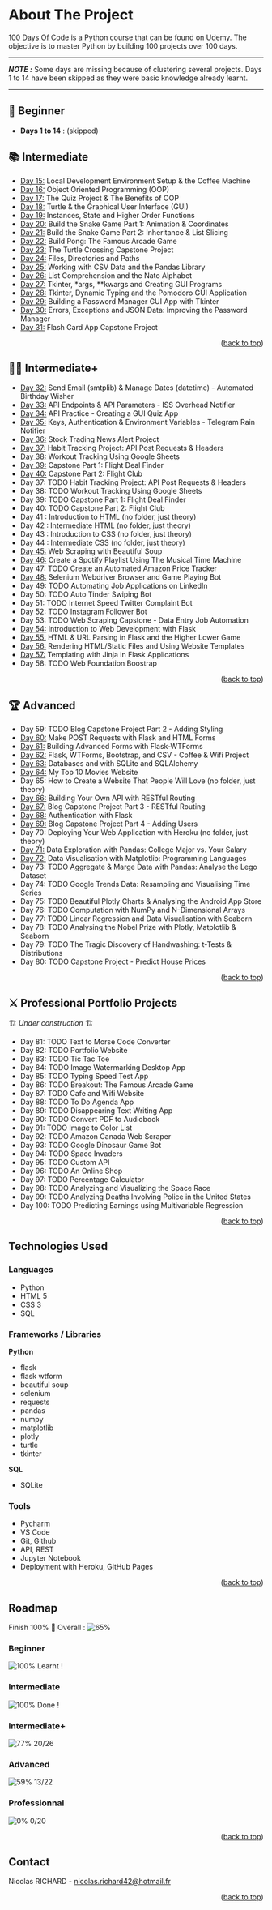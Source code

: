 <a name="readme-top"></a>

# About The Project

[100 Days Of Code](https://www.udemy.com/course/100-days-of-code/) is a Python course that can be found on Udemy.
The objective is to master Python by building 100 projects over 100 days.

---

**_NOTE :_** Some days are missing because of clustering several projects. Days 1 to 14 have been skipped as they were basic knowledge already learnt.

---

## 🔰 Beginner

-   **Days 1 to 14** : (skipped)

## 📚 Intermediate

-   [Day 15:](https://github.com/nico-richard/100-days-of-code/tree/master/day15) Local Development Environment Setup & the Coffee Machine
-   [Day 16:](https://github.com/nico-richard/100-days-of-code/tree/master/day16) Object Oriented Programming (OOP)
-   [Day 17:](https://github.com/nico-richard/100-days-of-code/tree/master/day17) The Quiz Project & The Benefits of OOP
-   [Day 18:](https://github.com/nico-richard/100-days-of-code/tree/master/day18) Turtle & the Graphical User Interface (GUI)
-   [Day 19:](https://github.com/nico-richard/100-days-of-code/tree/master/day19) Instances, State and Higher Order Functions
-   [Day 20:](https://github.com/nico-richard/100-days-of-code/tree/master/day20) Build the Snake Game Part 1: Animation & Coordinates
-   [Day 21:](https://github.com/nico-richard/100-days-of-code/tree/master/day21) Build the Snake Game Part 2: Inheritance & List Slicing
-   [Day 22:](https://github.com/nico-richard/100-days-of-code/tree/master/day22) Build Pong: The Famous Arcade Game
-   [Day 23:](https://github.com/nico-richard/100-days-of-code/tree/master/day23) The Turtle Crossing Capstone Project
-   [Day 24:](https://github.com/nico-richard/100-days-of-code/tree/master/day24) Files, Directories and Paths
-   [Day 25:](https://github.com/nico-richard/100-days-of-code/tree/master/day25) Working with CSV Data and the Pandas Library
-   [Day 26:](https://github.com/nico-richard/100-days-of-code/tree/master/day26) List Comprehension and the Nato Alphabet
-   [Day 27:](https://github.com/nico-richard/100-days-of-code/tree/master/day27) Tkinter, \*args, \*\*kwargs and Creating GUI Programs
-   [Day 28:](https://github.com/nico-richard/100-days-of-code/tree/master/day28) Tkinter, Dynamic Typing and the Pomodoro GUI Application
-   [Day 29:](https://github.com/nico-richard/100-days-of-code/tree/master/day29) Building a Password Manager GUI App with Tkinter
-   [Day 30:](https://github.com/nico-richard/100-days-of-code/tree/master/day30) Errors, Exceptions and JSON Data: Improving the Password Manager
-   [Day 31:](https://github.com/nico-richard/100-days-of-code/tree/master/day31) Flash Card App Capstone Project

<p align="right">(<a href="#readme-top">back to top</a>)</p>

## 👨‍💻 Intermediate+

-   [Day 32:](https://github.com/nico-richard/100-days-of-code/tree/master/day32) Send Email (smtplib) & Manage Dates (datetime) - Automated Birthday Wisher
-   [Day 33:](https://github.com/nico-richard/100-days-of-code/tree/master/day33) API Endpoints & API Parameters - ISS Overhead Notifier
-   [Day 34:](https://github.com/nico-richard/100-days-of-code/tree/master/day34) API Practice - Creating a GUI Quiz App
-   [Day 35:](https://github.com/nico-richard/100-days-of-code/tree/master/day35) Keys, Authentication & Environment Variables - Telegram Rain Notifier
-   [Day 36:](https://github.com/nico-richard/100-days-of-code/tree/master/day36) Stock Trading News Alert Project
-   [Day 37:](https://github.com/nico-richard/100-days-of-code/tree/master/day37) Habit Tracking Project: API Post Requests & Headers
-   [Day 38:](https://github.com/nico-richard/100-days-of-code/tree/master/day38) Workout Tracking Using Google Sheets
-   [Day 39:](https://github.com/nico-richard/100-days-of-code/tree/master/day39) Capstone Part 1: Flight Deal Finder
-   [Day 40:](https://github.com/nico-richard/100-days-of-code/tree/master/day40) Capstone Part 2: Flight Club
-   Day 37: TODO Habit Tracking Project: API Post Requests & Headers
-   Day 38: TODO Workout Tracking Using Google Sheets
-   Day 39: TODO Capstone Part 1: Flight Deal Finder
-   Day 40: TODO Capstone Part 2: Flight Club
-   Day 41 : Introduction to HTML (no folder, just theory)
-   Day 42 : Intermediate HTML (no folder, just theory)
-   Day 43 : Introduction to CSS (no folder, just theory)
-   Day 44 : Intermediate CSS (no folder, just theory)
-   [Day 45:](https://github.com/nico-richard/100-days-of-code/tree/master/day45) Web Scraping with Beautiful Soup
-   [Day 46:](https://github.com/nico-richard/100-days-of-code/tree/master/day46) Create a Spotify Playlist Using The Musical Time Machine
-   Day 47: TODO Create an Automated Amazon Price Tracker
-   [Day 48:](https://github.com/nico-richard/100-days-of-code/tree/master/day48) Selenium Webdriver Browser and Game Playing Bot
-   Day 49: TODO Automating Job Applications on LinkedIn
-   Day 50: TODO Auto Tinder Swiping Bot
-   Day 51: TODO Internet Speed Twitter Complaint Bot
-   Day 52: TODO Instagram Follower Bot
-   Day 53: TODO Web Scraping Capstone - Data Entry Job Automation
-   [Day 54:](https://github.com/nico-richard/100-days-of-code/tree/master/day54) Introduction to Web Development with Flask
-   [Day 55:](https://github.com/nico-richard/100-days-of-code/tree/master/day55) HTML & URL Parsing in Flask and the Higher Lower Game
-   [Day 56:](https://github.com/nico-richard/100-days-of-code/tree/master/day56) Rendering HTML/Static Files and Using Website Templates
-   [Day 57:](https://github.com/nico-richard/100-days-of-code/tree/master/day57) Templating with Jinja in Flask Applications
-   Day 58: TODO Web Foundation Boostrap

<p align="right">(<a href="#readme-top">back to top</a>)</p>

## 🏆 Advanced

-   Day 59: TODO Blog Capstone Project Part 2 - Adding Styling
-   [Day 60:](https://github.com/nico-richard/100-days-of-code/tree/master/day60) Make POST Requests with Flask and HTML Forms
-   [Day 61:](https://github.com/nico-richard/100-days-of-code/tree/master/day61) Building Advanced Forms with Flask-WTForms
-   [Day 62:](https://github.com/nico-richard/100-days-of-code/tree/master/day62) Flask, WTForms, Bootstrap, and CSV - Coffee & Wifi Project
-   [Day 63:](https://github.com/nico-richard/100-days-of-code/tree/master/day63) Databases and with SQLite and SQLAlchemy
-   [Day 64:](https://github.com/nico-richard/100-days-of-code/tree/master/day64) My Top 10 Movies Website
-   Day 65: How to Create a Website That People Will Love (no folder, just theory)
-   [Day 66:](https://github.com/nico-richard/100-days-of-code/tree/master/day66) Building Your Own API with RESTful Routing
-   [Day 67:](https://github.com/nico-richard/100-days-of-code/tree/master/day67) Blog Capstone Project Part 3 - RESTful Routing
-   [Day 68:](https://github.com/nico-richard/100-days-of-code/tree/master/day68) Authentication with Flask
-   [Day 69:](https://github.com/nico-richard/100-days-of-code/tree/master/day69) Blog Capstone Project Part 4 - Adding Users
-   Day 70: Deploying Your Web Application with Heroku (no folder, just theory)
-   [Day 71:](https://github.com/nico-richard/100-days-of-code/tree/master/day71) Data Exploration with Pandas: College Major vs. Your Salary
-   [Day 72:](https://github.com/nico-richard/100-days-of-code/tree/master/day72) Data Visualisation with Matplotlib: Programming Languages
-   Day 73: TODO Aggregate & Marge Data with Pandas: Analyse the Lego Dataset
-   Day 74: TODO Google Trends Data: Resampling and Visualising Time Series
-   Day 75: TODO Beautiful Plotly Charts & Analysing the Android App Store
-   Day 76: TODO Computation with NumPy and N-Dimensional Arrays
-   Day 77: TODO Linear Regression and Data Visualisation with Seaborn
-   Day 78: TODO Analysing the Nobel Prize with Plotly, Matplotlib & Seaborn
-   Day 79: TODO The Tragic Discovery of Handwashing: t-Tests & Distributions
-   Day 80: TODO Capstone Project - Predict House Prices

<p align="right">(<a href="#readme-top">back to top</a>)</p>

## ⚔ Professional Portfolio Projects

🏗️ _Under construction_ 🏗️

-   Day 81: TODO Text to Morse Code Converter
-   Day 82: TODO Portfolio Website
-   Day 83: TODO Tic Tac Toe
-   Day 84: TODO Image Watermarking Desktop App
-   Day 85: TODO Typing Speed Test App
-   Day 86: TODO Breakout: The Famous Arcade Game
-   Day 87: TODO Cafe and Wifi Website
-   Day 88: TODO To Do Agenda App
-   Day 89: TODO Disappearing Text Writing App
-   Day 90: TODO Convert PDF to Audiobook
-   Day 91: TODO Image to Color List
-   Day 92: TODO Amazon Canada Web Scraper
-   Day 93: TODO Google Dinosaur Game Bot
-   Day 94: TODO Space Invaders
-   Day 95: TODO Custom API
-   Day 96: TODO An Online Shop
-   Day 97: TODO Percentage Calculator
-   Day 98: TODO Analyzing and Visualizing the Space Race
-   Day 99: TODO Analyzing Deaths Involving Police in the United States
-   Day 100: TODO Predicting Earnings using Multivariable Regression

<p align="right">(<a href="#readme-top">back to top</a>)</p>

## Technologies Used

### Languages

-   Python
-   HTML 5
-   CSS 3
-   SQL

### Frameworks / Libraries

**Python**

-   flask
-   flask wtform
-   beautiful soup
-   selenium
-   requests
-   pandas
-   numpy
-   matplotlib
-   plotly
-   turtle
-   tkinter

**SQL**

-   SQLite

### Tools

-   Pycharm
-   VS Code
-   Git, Github
-   API, REST
-   Jupyter Notebook
-   Deployment with Heroku, GitHub Pages

<p align="right">(<a href="#readme-top">back to top</a>)</p>

## Roadmap

Finish 100% 🏁
Overall : ![65%](https://progress-bar.dev/65/)

### Beginner

![100%](https://progress-bar.dev/100/) Learnt !

### Intermediate

![100%](https://progress-bar.dev/100/) Done !

### Intermediate+

![77%](https://progress-bar.dev/77/) 20/26

### Advanced

![59%](https://progress-bar.dev/59/) 13/22

### Professionnal

![0%](https://progress-bar.dev/0/) 0/20

<p align="right">(<a href="#readme-top">back to top</a>)</p>

## Contact

Nicolas RICHARD - nicolas.richard42@hotmail.fr

<!-- Project Link: [https://github.com/nico-richard/randopost](https://github.com/nico-richard/randopost) -->

<p align="right">(<a href="#readme-top">back to top</a>)</p>
